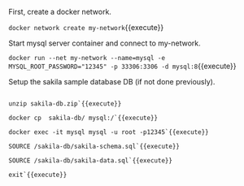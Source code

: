First, create a docker network.

`docker network create my-network`{{execute}}


Start mysql server container and connect to my-network.

`docker run --net my-network --name=mysql -e MYSQL_ROOT_PASSWORD="12345" -p 33306:3306 -d mysql:8`{{execute}}


Setup the sakila sample database DB (if not done previously).

```wget https://downloads.mysql.com/docs/sakila-db.zip

unzip sakila-db.zip`{{execute}}

docker cp  sakila-db/ mysql:/`{{execute}}

docker exec -it mysql mysql -u root -p12345`{{execute}}

SOURCE /sakila-db/sakila-schema.sql`{{execute}}

SOURCE /sakila-db/sakila-data.sql`{{execute}}

exit`{{execute}}

